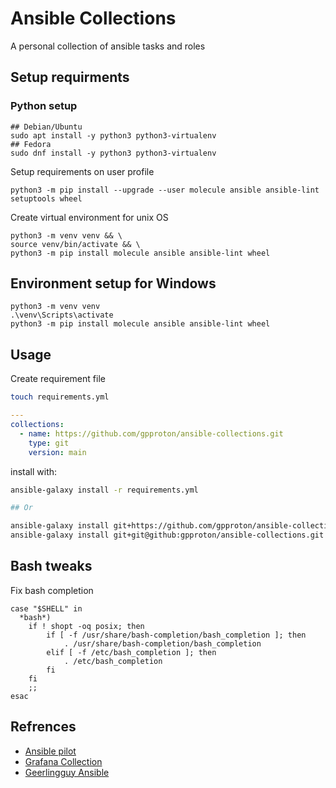 # Ansible Collections

A personal collection of ansible tasks and roles

## Setup requirments

### Python setup

```shell
## Debian/Ubuntu
sudo apt install -y python3 python3-virtualenv
## Fedora
sudo dnf install -y python3 python3-virtualenv
```

Setup requirements on user profile

```shell
python3 -m pip install --upgrade --user molecule ansible ansible-lint setuptools wheel
```

Create virtual environment for unix OS

```shell
python3 -m venv venv && \
source venv/bin/activate && \
python3 -m pip install molecule ansible ansible-lint wheel
```

## Environment setup for Windows

```shell
python3 -m venv venv
.\venv\Scripts\activate
python3 -m pip install molecule ansible ansible-lint wheel
```

## Usage

Create requirement file

```bash
touch requirements.yml
```

```yaml
---
collections:
  - name: https://github.com/gpproton/ansible-collections.git
    type: git
    version: main
```

install with:

```bash
ansible-galaxy install -r requirements.yml

## Or

ansible-galaxy install git+https://github.com/gpproton/ansible-collections.git
ansible-galaxy install git+git@github:gpproton/ansible-collections.git
```

## Bash tweaks

Fix bash completion

```shell
case "$SHELL" in 
  *bash*)
    if ! shopt -oq posix; then
        if [ -f /usr/share/bash-completion/bash_completion ]; then
            . /usr/share/bash-completion/bash_completion
        elif [ -f /etc/bash_completion ]; then
            . /etc/bash_completion
        fi
    fi
    ;;
esac
```


## Refrences

- [Ansible pilot](https://github.com/lucab85/ansible-pilot)
- [Grafana Collection](https://github.com/grafana/grafana-ansible-collection)
- [Geerlingguy Ansible](https://github.com/geerlingguy/ansible-role-docker)
